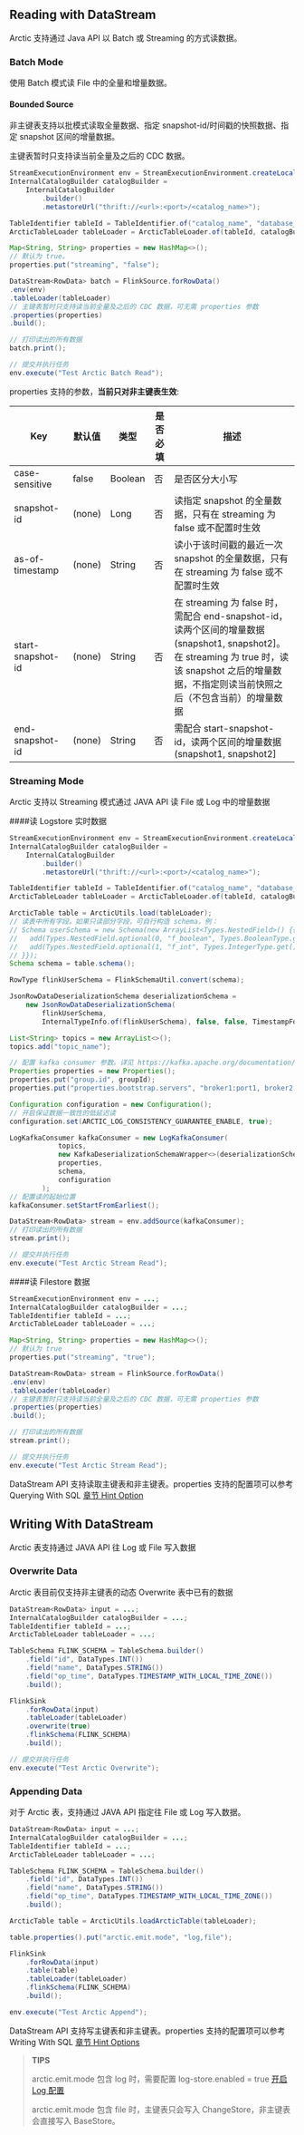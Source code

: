 
## Reading with DataStream
Arctic 支持通过 Java API 以 Batch 或 Streaming 的方式读数据。
### Batch Mode
使用 Batch 模式读 File 中的全量和增量数据。
#### Bounded Source
非主键表支持以批模式读取全量数据、指定 snapshot-id/时间戳的快照数据、指定 snapshot 区间的增量数据。

主键表暂时只支持读当前全量及之后的 CDC 数据。
    
```java
StreamExecutionEnvironment env = StreamExecutionEnvironment.createLocalEnvironment();
InternalCatalogBuilder catalogBuilder = 
    InternalCatalogBuilder
        .builder()
        .metastoreUrl("thrift://<url>:<port>/<catalog_name>");

TableIdentifier tableId = TableIdentifier.of("catalog_name", "database_name", "test_table");
ArcticTableLoader tableLoader = ArcticTableLoader.of(tableId, catalogBuilder);

Map<String, String> properties = new HashMap<>();
// 默认为 true。
properties.put("streaming", "false");

DataStream<RowData> batch = FlinkSource.forRowData()
.env(env)
.tableLoader(tableLoader)
// 主键表暂时只支持读当前全量及之后的 CDC 数据，可无需 properties 参数
.properties(properties)
.build();

// 打印读出的所有数据
batch.print();

// 提交并执行任务
env.execute("Test Arctic Batch Read");
```
    
properties 支持的参数，**当前只对非主键表生效**:

|Key|默认值|类型|是否必填|描述|
|--- |--- |--- |--- |--- |
|case-sensitive|false|Boolean|否|是否区分大小写|
|snapshot-id<img width=100/>|(none)|Long|否|读指定 snapshot 的全量数据，只有在 streaming 为 false 或不配置时生效|
|as-of-timestamp|(none)|String|否|读小于该时间戳的最近一次 snapshot 的全量数据，只有在 streaming 为 false 或不配置时生效|
|start-snapshot-id|(none)|String|否|在 streaming 为 false 时，需配合 end-snapshot-id，读两个区间的增量数据(snapshot1, snapshot2]。在 streaming 为 true 时，读该 snapshot 之后的增量数据，不指定则读当前快照之后（不包含当前）的增量数据|
|end-snapshot-id|(none)|String|否|需配合 start-snapshot-id，读两个区间的增量数据(snapshot1, snapshot2]|

### Streaming Mode
Arctic 支持以 Streaming 模式通过 JAVA API 读 File 或 Log 中的增量数据

####读 Logstore 实时数据

```java
StreamExecutionEnvironment env = StreamExecutionEnvironment.createLocalEnvironment();
InternalCatalogBuilder catalogBuilder = 
    InternalCatalogBuilder
        .builder()
        .metastoreUrl("thrift://<url>:<port>/<catalog_name>");

TableIdentifier tableId = TableIdentifier.of("catalog_name", "database_name", "test_table");
ArcticTableLoader tableLoader = ArcticTableLoader.of(tableId, catalogBuilder);

ArcticTable table = ArcticUtils.load(tableLoader);
// 读表中所有字段。如果只读部分字段，可自行构造 schema，例：
// Schema userSchema = new Schema(new ArrayList<Types.NestedField>() {{
//   add(Types.NestedField.optional(0, "f_boolean", Types.BooleanType.get()));
//   add(Types.NestedField.optional(1, "f_int", Types.IntegerType.get()));
// }});
Schema schema = table.schema();

RowType flinkUserSchema = FlinkSchemaUtil.convert(schema);

JsonRowDataDeserializationSchema deserializationSchema =
    new JsonRowDataDeserializationSchema(
        flinkUserSchema,
        InternalTypeInfo.of(flinkUserSchema), false, false, TimestampFormat.ISO_8601);

List<String> topics = new ArrayList<>();
topics.add("topic_name");

// 配置 kafka consumer 参数。详见 https://kafka.apache.org/documentation/#consumerconfigs
Properties properties = new Properties();
properties.put("group.id", groupId);
properties.put("properties.bootstrap.servers", "broker1:port1, broker2:port2 ...");

Configuration configuration = new Configuration();
// 开启保证数据一致性的低延迟读
configuration.set(ARCTIC_LOG_CONSISTENCY_GUARANTEE_ENABLE, true);

LogKafkaConsumer kafkaConsumer = new LogKafkaConsumer(
            topics,
            new KafkaDeserializationSchemaWrapper<>(deserializationSchema),
            properties,
            schema,
            configuration
        );
// 配置读的起始位置
kafkaConsumer.setStartFromEarliest();

DataStream<RowData> stream = env.addSource(kafkaConsumer);
// 打印读出的所有数据
stream.print();

// 提交并执行任务
env.execute("Test Arctic Stream Read");
```

####读 Filestore 数据
    
```java
StreamExecutionEnvironment env = ...;
InternalCatalogBuilder catalogBuilder = ...;
TableIdentifier tableId = ...;
ArcticTableLoader tableLoader = ...;

Map<String, String> properties = new HashMap<>();
// 默认为 true
properties.put("streaming", "true");

DataStream<RowData> stream = FlinkSource.forRowData()
.env(env)
.tableLoader(tableLoader)
// 主键表暂时只支持读当前全量及之后的 CDC 数据，可无需 properties 参数
.properties(properties)
.build();

// 打印读出的所有数据
stream.print();

// 提交并执行任务
env.execute("Test Arctic Stream Read");
```
DataStream API 支持读取主键表和非主键表。properties 支持的配置项可以参考 Querying With SQL [章节 Hint Option](flink-dml.md#filestore)

## Writing With DataStream
Arctic 表支持通过 JAVA API 往 Log 或 File 写入数据
### Overwrite Data
Arctic 表目前仅支持非主键表的动态 Overwrite 表中已有的数据

```java
DataStream<RowData> input = ...;
InternalCatalogBuilder catalogBuilder = ...;
TableIdentifier tableId = ...;
ArcticTableLoader tableLoader = ...;

TableSchema FLINK_SCHEMA = TableSchema.builder()
    .field("id", DataTypes.INT())
    .field("name", DataTypes.STRING())
    .field("op_time", DataTypes.TIMESTAMP_WITH_LOCAL_TIME_ZONE())
    .build();

FlinkSink
    .forRowData(input)
    .tableLoader(tableLoader)
    .overwrite(true)
    .flinkSchema(FLINK_SCHEMA)
    .build();

// 提交并执行任务
env.execute("Test Arctic Overwrite");
```

### Appending Data

对于 Arctic 表，支持通过 JAVA API 指定往 File 或 Log 写入数据。

```java
DataStream<RowData> input = ...;
InternalCatalogBuilder catalogBuilder = ...;
TableIdentifier tableId = ...;
ArcticTableLoader tableLoader = ...;

TableSchema FLINK_SCHEMA = TableSchema.builder()
    .field("id", DataTypes.INT())
    .field("name", DataTypes.STRING())
    .field("op_time", DataTypes.TIMESTAMP_WITH_LOCAL_TIME_ZONE())
    .build();

ArcticTable table = ArcticUtils.loadArcticTable(tableLoader);

table.properties().put("arctic.emit.mode", "log,file");

FlinkSink
    .forRowData(input)
    .table(table)
    .tableLoader(tableLoader)
    .flinkSchema(FLINK_SCHEMA)
    .build();

env.execute("Test Arctic Append");
```
DataStream API 支持写主键表和非主键表。properties 支持的配置项可以参考 Writing With SQL [章节 Hint Options](flink-dml.md#insert-into)

> **TIPS**
> 
> arctic.emit.mode 包含 log 时，需要配置 log-store.enabled = true [开启 Log 配置](flink-dml.md#log)
>
> arctic.emit.mode 包含 file 时，主键表只会写入 ChangeStore，非主键表会直接写入 BaseStore。
